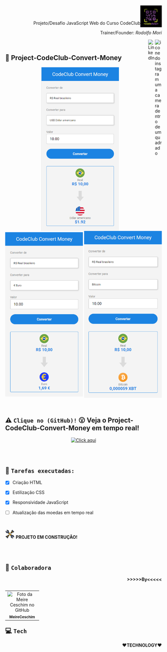 


<code><img height="70" align="right" src="./assets/codeclub.jpeg"></code>


<br><br>
<p align="right">Projeto/Desafio JavaScript Web do Curso CodeClub</p> 
<p align='right'>Trainer/Founder: <i>Rodolfo Mori</I></p>
<p>
<a href="https://www.instagram.com/dolfo.mori">
<img align="right" alt="icone do instagram uma camera dentro de um quadrado" width="22px" src="https://cdn.jsdelivr.net/npm/simple-icons@v3/icons/instagram.svg" />
</a>
<a href="https://www.linkedin.com/in/rodolfomori/">
<img align="right" alt="LinkedIn" width="22px" src="https://cdn.jsdelivr.net/npm/simple-icons@v3/icons/linkedin.svg" />
</a>
</p>

<br>

## 📌 Project-CodeClub-Convert-Money

<p align="center">
<code><img width="250px" align="center" src="./assets/img-convert-money-EUA.PNG" alt="imagem Convert Money EUA"></code> 
<code><img width="250px" align="center" src="./assets/img-convert-money-EURO.PNG" alt="imagem Convert Money EURO"></code> 
<code><img width="250px" align="center" src="./assets/img-convert-money-BitCoin.PNG" alt="imagem Convert Money Bitcoin"></code> 
</p>

<br>

## ⚠️ `Clique no (GitHub)!` 😮 Veja o Project-CodeClub-Convert-Money em tempo real!

<p p align="center">
<a href="https://meireceschim.github.io/Project-CodeClub-Convert-Money/">
<img alt="Click aqui" width="70px" src="https://media2.giphy.com/media/U2LqsKYUCXCZp5u2jP/giphy.gif?cid=ecf05e47fsdiev9r5mh9h2o05b4lxyk4yrc0929yz1qpo1ns&rid=giphy.gif&ct=s" />
</a>   
</p>

<br><br>


## 📌 `Tarefas executadas:`

- [x] Criação HTML

- [x] Estilização CSS

- [x] Responsividade JavaScript

- [ ] Atualização das moedas em tempo real

<br>

<code><img height="30" src="./assets/chave-inglesa.png"></code>
<b> PROJETO EM CONSTRUÇÃO! </b>

<br><br>






## 👩 `Colaboradora`


<p align="right"><b>>>>>>By<<<<<</b></p>


<table align="right">
<tr>
    <td align="center">
      <a href="https://github.com/MeireCeschim">
        <img align="right" src="https://avatars.githubusercontent.com/u/89756578?s=400&u=3fe7c1530d59282b03143899373eeeb5f1dc3953&v=4" width="95px;" alt="Foto da Meire Ceschim no GitHub"/> <br>
        <sub>
          <b>MeireCeschim</b>
        </sub>
      </a>
  </td>
  </tr>
</table>



<br><br>   


<br><br><br>



## 💻 `Tech`


<p align="right"><b>❤TECHNOLOGY❤</b></p><br>
  
  
